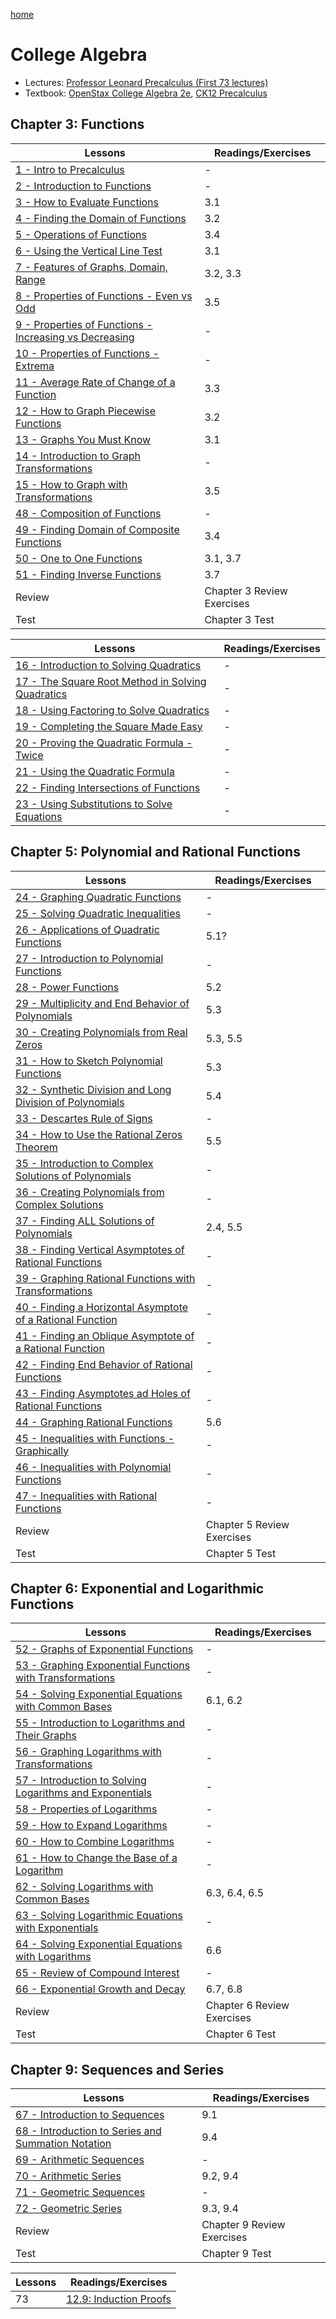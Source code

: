 [home](/README.md)
# College Algebra
- Lectures: [Professor Leonard Precalculus (First 73 lectures)](https://www.youtube.com/watch?v=9OOrhA2iKak&list=PLDesaqWTN6ESsmwELdrzhcGiRhk5DjwLP)
- Textbook: [OpenStax College Algebra 2e](https://openstax.org/details/books/college-algebra-corequisite-support-2e), [CK12 Precalculus](https://flexbooks.ck12.org/cbook/ck-12-precalculus-concepts-2.0/)
## Chapter 3: Functions
Lessons | Readings/Exercises
--- | ---
[1 - Intro to Precalculus](https://www.youtube.com/watch?v=9OOrhA2iKak&list=PLDesaqWTN6ESsmwELdrzhcGiRhk5DjwLP&index=1&t=2s&pp=iAQB) | -
[2 - Introduction to Functions](https://www.youtube.com/watch?v=FkUEsP9efFg&list=PLDesaqWTN6ESsmwELdrzhcGiRhk5DjwLP&index=2&pp=iAQB) | -
[3 - How to Evaluate Functions](https://www.youtube.com/watch?v=p1sGAHulT8w&list=PLDesaqWTN6ESsmwELdrzhcGiRhk5DjwLP&index=3&pp=iAQB) | 3.1
[4 - Finding the Domain of Functions](https://www.youtube.com/watch?v=LvUCDcp6Z3k&list=PLDesaqWTN6ESsmwELdrzhcGiRhk5DjwLP&index=4&pp=iAQB) | 3.2
[5 - Operations of Functions](https://www.youtube.com/watch?v=7N_-G4usp6Q&list=PLDesaqWTN6ESsmwELdrzhcGiRhk5DjwLP&index=5&t=10s&pp=iAQB) | 3.4
[6 - Using the Vertical Line Test](https://www.youtube.com/watch?v=7j6kh8Z2H90&list=PLDesaqWTN6ESsmwELdrzhcGiRhk5DjwLP&index=6&pp=iAQB) | 3.1
[7 - Features of Graphs, Domain, Range](https://www.youtube.com/watch?v=d3b-4Zz65ZE&list=PLDesaqWTN6ESsmwELdrzhcGiRhk5DjwLP&index=7&pp=iAQB) | 3.2, 3.3
[8 - Properties of Functions - Even vs Odd](https://www.youtube.com/watch?v=6897XAx3O9Q&list=PLDesaqWTN6ESsmwELdrzhcGiRhk5DjwLP&index=8&pp=iAQB) | 3.5
[9 - Properties of Functions - Increasing vs Decreasing](https://www.youtube.com/watch?v=cIRDvscVPr0&list=PLDesaqWTN6ESsmwELdrzhcGiRhk5DjwLP&index=9&pp=iAQB) | -
[10 - Properties of Functions - Extrema](https://www.youtube.com/watch?v=2hItEGb3KJo&list=PLDesaqWTN6ESsmwELdrzhcGiRhk5DjwLP&index=10&pp=iAQB) | -
[11 - Average Rate of Change of a Function](https://www.youtube.com/watch?v=H5Y-ONkezDM&list=PLDesaqWTN6ESsmwELdrzhcGiRhk5DjwLP&index=11&pp=iAQB) | 3.3
[12 - How to Graph Piecewise Functions](https://www.youtube.com/watch?v=KHZKgl_9o7M&list=PLDesaqWTN6ESsmwELdrzhcGiRhk5DjwLP&index=12&pp=iAQB) | 3.2
[13 - Graphs You Must Know](https://www.youtube.com/watch?v=NrmmR3-VxA8&list=PLDesaqWTN6ESsmwELdrzhcGiRhk5DjwLP&index=13&pp=iAQB) | 3.1
[14 - Introduction to Graph Transformations](https://www.youtube.com/watch?v=sTCRB6hMsC4&list=PLDesaqWTN6ESsmwELdrzhcGiRhk5DjwLP&index=14&pp=iAQB) | -
[15 - How to Graph with Transformations](https://www.youtube.com/watch?v=HkrMJLSpJFI&list=PLDesaqWTN6ESsmwELdrzhcGiRhk5DjwLP&index=15&pp=iAQB) | 3.5
[48 - Composition of Functions](https://www.youtube.com/watch?v=EsgHKmLSPVc&list=PLDesaqWTN6ESsmwELdrzhcGiRhk5DjwLP&index=48&pp=iAQB) | -
[49 - Finding Domain of Composite Functions](https://www.youtube.com/watch?v=G8r9oL-ke9s&list=PLDesaqWTN6ESsmwELdrzhcGiRhk5DjwLP&index=49&pp=iAQB) | 3.4
[50 - One to One Functions](https://www.youtube.com/watch?v=C0Q_m2UDerc&list=PLDesaqWTN6ESsmwELdrzhcGiRhk5DjwLP&index=50&pp=iAQB) | 3.1, 3.7
[51 - Finding Inverse Functions](https://www.youtube.com/watch?v=fK7IPeeZoFE&list=PLDesaqWTN6ESsmwELdrzhcGiRhk5DjwLP&index=51&pp=iAQB) | 3.7
Review | Chapter 3 Review Exercises
Test | Chapter 3 Test

Lessons | Readings/Exercises
--- | ---
[16 - Introduction to Solving Quadratics](https://www.youtube.com/watch?v=OIEkJaPgjKs&list=PLDesaqWTN6ESsmwELdrzhcGiRhk5DjwLP&index=16&pp=iAQB) | -
[17 - The Square Root Method in Solving Quadratics](https://www.youtube.com/watch?v=mXAd6rkNSK0&list=PLDesaqWTN6ESsmwELdrzhcGiRhk5DjwLP&index=17&pp=iAQB) | -
[18 - Using Factoring to Solve Quadratics](https://www.youtube.com/watch?v=u2CFHYJWS60&list=PLDesaqWTN6ESsmwELdrzhcGiRhk5DjwLP&index=18&pp=iAQB) | -
[19 - Completing the Square Made Easy](https://www.youtube.com/watch?v=pYSYL_vy6YQ&list=PLDesaqWTN6ESsmwELdrzhcGiRhk5DjwLP&index=19&pp=iAQB) | -
[20 - Proving the Quadratic Formula - Twice](https://www.youtube.com/watch?v=2BUg_w1Cu9E&list=PLDesaqWTN6ESsmwELdrzhcGiRhk5DjwLP&index=20&pp=iAQB) | -
[21 - Using the Quadratic Formula](https://www.youtube.com/watch?v=KIWXZVsdpbE&list=PLDesaqWTN6ESsmwELdrzhcGiRhk5DjwLP&index=21&pp=iAQB) | -
[22 - Finding Intersections of Functions](https://www.youtube.com/watch?v=2cXEuUazjCc&list=PLDesaqWTN6ESsmwELdrzhcGiRhk5DjwLP&index=22&pp=iAQB) | - 
[23 - Using Substitutions to Solve Equations](https://www.youtube.com/watch?v=P8uoP-JFj54&list=PLDesaqWTN6ESsmwELdrzhcGiRhk5DjwLP&index=23&pp=iAQB) | -

## Chapter 5: Polynomial and Rational Functions
Lessons | Readings/Exercises
--- | ---
[24 - Graphing Quadratic Functions](https://www.youtube.com/watch?v=VH4tzzBVbgA&list=PLDesaqWTN6ESsmwELdrzhcGiRhk5DjwLP&index=24&pp=iAQB) | -
[25 - Solving Quadratic Inequalities](https://www.youtube.com/watch?v=qd41nGPHbMU&list=PLDesaqWTN6ESsmwELdrzhcGiRhk5DjwLP&index=25&pp=iAQB) | -
[26 - Applications of Quadratic Functions](https://www.youtube.com/watch?v=Ow_u0qLAOJI&list=PLDesaqWTN6ESsmwELdrzhcGiRhk5DjwLP&index=26&pp=iAQB) | 5.1?
[27 - Introduction to Polynomial Functions](https://www.youtube.com/watch?v=6Uh3Z6DJ_pI&list=PLDesaqWTN6ESsmwELdrzhcGiRhk5DjwLP&index=27&pp=iAQB) | -
[28 - Power Functions](https://www.youtube.com/watch?v=FXTlAPOBA_U&list=PLDesaqWTN6ESsmwELdrzhcGiRhk5DjwLP&index=28&pp=iAQB) | 5.2
[29 - Multiplicity and End Behavior of Polynomials](https://www.youtube.com/watch?v=Gxh-mEt1K-o&list=PLDesaqWTN6ESsmwELdrzhcGiRhk5DjwLP&index=29&pp=iAQB) | 5.3
[30 - Creating Polynomials from Real Zeros](https://www.youtube.com/watch?v=v-pnhWbHmQ8&list=PLDesaqWTN6ESsmwELdrzhcGiRhk5DjwLP&index=30&pp=iAQB) | 5.3, 5.5
[31 - How to Sketch Polynomial Functions](https://www.youtube.com/watch?v=6MAtqY6Fqjs&list=PLDesaqWTN6ESsmwELdrzhcGiRhk5DjwLP&index=31&pp=iAQB)  | 5.3
[32 - Synthetic Division and Long Division of Polynomials](https://www.youtube.com/watch?v=AKJgo-WR_K4&list=PLDesaqWTN6ESsmwELdrzhcGiRhk5DjwLP&index=32&pp=iAQB) | 5.4
[33 - Descartes Rule of Signs](https://www.youtube.com/watch?v=-AW6Y1bL4KU&list=PLDesaqWTN6ESsmwELdrzhcGiRhk5DjwLP&index=33&pp=iAQB) | -
[34 - How to Use the Rational Zeros Theorem](https://www.youtube.com/watch?v=g7wEpxwgB3w&list=PLDesaqWTN6ESsmwELdrzhcGiRhk5DjwLP&index=34&pp=iAQB) | 5.5
[35 - Introduction to Complex Solutions of Polynomials](https://www.youtube.com/watch?v=g-69B5jkcO4&list=PLDesaqWTN6ESsmwELdrzhcGiRhk5DjwLP&index=35&pp=iAQB) | -
[36 - Creating Polynomials from Complex Solutions](https://www.youtube.com/watch?v=lIFeZLHVWmc&list=PLDesaqWTN6ESsmwELdrzhcGiRhk5DjwLP&index=36&pp=iAQB) | -
[37 - Finding ALL Solutions of Polynomials](https://www.youtube.com/watch?v=xuhk2kSVwe0&list=PLDesaqWTN6ESsmwELdrzhcGiRhk5DjwLP&index=37&pp=iAQB) | 2.4, 5.5
[38 - Finding Vertical Asymptotes of Rational Functions](https://www.youtube.com/watch?v=y-bSJaEonho&list=PLDesaqWTN6ESsmwELdrzhcGiRhk5DjwLP&index=38&pp=iAQB) | -
[39 - Graphing Rational Functions with Transformations](https://www.youtube.com/watch?v=-k4uXF4hsAs&list=PLDesaqWTN6ESsmwELdrzhcGiRhk5DjwLP&index=39&pp=iAQB) | -
[40 - Finding a Horizontal Asymptote of a Rational Function](https://www.youtube.com/watch?v=D-H9N-_Y77Y&list=PLDesaqWTN6ESsmwELdrzhcGiRhk5DjwLP&index=40&pp=iAQB) | -
[41 - Finding an Oblique Asymptote of a Rational Function](https://www.youtube.com/watch?v=NVhaVk4wNu8&list=PLDesaqWTN6ESsmwELdrzhcGiRhk5DjwLP&index=41&pp=iAQB) | -
[42 - Finding End Behavior of Rational Functions](https://www.youtube.com/watch?v=_cnmQXAo5XM&list=PLDesaqWTN6ESsmwELdrzhcGiRhk5DjwLP&index=42&pp=iAQB) | -
[43 - Finding Asymptotes ad Holes of Rational Functions](https://www.youtube.com/watch?v=tyXWPcvSQvk&list=PLDesaqWTN6ESsmwELdrzhcGiRhk5DjwLP&index=43&pp=iAQB) | -
[44 - Graphing Rational Functions](https://www.youtube.com/watch?v=wHATRiYbPPA&list=PLDesaqWTN6ESsmwELdrzhcGiRhk5DjwLP&index=44&pp=iAQB) | 5.6
[45 - Inequalities with Functions - Graphically](https://www.youtube.com/watch?v=bngBtS7RBZ4&list=PLDesaqWTN6ESsmwELdrzhcGiRhk5DjwLP&index=45&pp=iAQB) | -
[46 - Inequalities with Polynomial Functions](https://www.youtube.com/watch?v=qFJ-Mq0XcTI&list=PLDesaqWTN6ESsmwELdrzhcGiRhk5DjwLP&index=46&pp=iAQB) | -
[47 - Inequalities with Rational Functions](https://www.youtube.com/watch?v=QSh1xcbYKZk&list=PLDesaqWTN6ESsmwELdrzhcGiRhk5DjwLP&index=47&pp=iAQB) | -
Review | Chapter 5 Review Exercises
Test | Chapter 5 Test

## Chapter 6: Exponential and Logarithmic Functions
Lessons | Readings/Exercises
--- | ---
[52 - Graphs of Exponential Functions](https://www.youtube.com/watch?v=2w14jBb0e9Q&list=PLDesaqWTN6ESsmwELdrzhcGiRhk5DjwLP&index=52&pp=iAQB) | -
[53 - Graphing Exponential Functions with Transformations](https://www.youtube.com/watch?v=uycM-AzUDQ4&list=PLDesaqWTN6ESsmwELdrzhcGiRhk5DjwLP&index=53&pp=iAQB) | -
[54 - Solving Exponential Equations with Common Bases](https://www.youtube.com/watch?v=gkUWLFontZU&list=PLDesaqWTN6ESsmwELdrzhcGiRhk5DjwLP&index=54&pp=iAQB) | 6.1, 6.2
[55 - Introduction to Logarithms and Their Graphs](https://www.youtube.com/watch?v=jfnTwz79PWU&list=PLDesaqWTN6ESsmwELdrzhcGiRhk5DjwLP&index=55&pp=iAQB) | -
[56 - Graphing Logarithms with Transformations](https://www.youtube.com/watch?v=swC7KrDO0Uo&list=PLDesaqWTN6ESsmwELdrzhcGiRhk5DjwLP&index=56&pp=iAQB) | -
[57 - Introduction to Solving Logarithms and Exponentials](https://www.youtube.com/watch?v=KezbqAAlOZk&list=PLDesaqWTN6ESsmwELdrzhcGiRhk5DjwLP&index=57&pp=iAQB) | -
[58 - Properties of Logarithms](https://www.youtube.com/watch?v=u0uScdsBPfk&list=PLDesaqWTN6ESsmwELdrzhcGiRhk5DjwLP&index=58&pp=iAQB) | -
[59 - How to Expand Logarithms](https://www.youtube.com/watch?v=qCeN653SdX4&list=PLDesaqWTN6ESsmwELdrzhcGiRhk5DjwLP&index=59&pp=iAQB) | -
[60 - How to Combine Logarithms](https://www.youtube.com/watch?v=YrU8fYchnIU&list=PLDesaqWTN6ESsmwELdrzhcGiRhk5DjwLP&index=60&pp=iAQB) | -
[61 - How to Change the Base of a Logarithm](https://www.youtube.com/watch?v=tgcFt8zGnNE&list=PLDesaqWTN6ESsmwELdrzhcGiRhk5DjwLP&index=61&pp=iAQB) | -
[62 - Solving Logarithms with Common Bases](https://www.youtube.com/watch?v=82fonULPl64&list=PLDesaqWTN6ESsmwELdrzhcGiRhk5DjwLP&index=62&pp=iAQB) | 6.3, 6.4, 6.5
[63 - Solving Logarithmic Equations with Exponentials](https://www.youtube.com/watch?v=jNUyVClUQfc&list=PLDesaqWTN6ESsmwELdrzhcGiRhk5DjwLP&index=63&pp=iAQB) | -
[64 - Solving Exponential Equations with Logarithms](https://www.youtube.com/watch?v=rDcLCA2W-UI&list=PLDesaqWTN6ESsmwELdrzhcGiRhk5DjwLP&index=64&pp=iAQB) | 6.6
[65 - Review of Compound Interest](https://www.youtube.com/watch?v=N1k25doMFww&list=PLDesaqWTN6ESsmwELdrzhcGiRhk5DjwLP&index=65&pp=iAQB) | -
[66 - Exponential Growth and Decay](https://www.youtube.com/watch?v=rO-C48LY2KY&list=PLDesaqWTN6ESsmwELdrzhcGiRhk5DjwLP&index=66&pp=iAQB) | 6.7, 6.8
Review | Chapter 6 Review Exercises
Test | Chapter 6 Test

## Chapter 9: Sequences and Series
Lessons | Readings/Exercises
--- | ---
[67 - Introduction to Sequences](https://www.youtube.com/watch?v=c5D7BJ-R41I&list=PLDesaqWTN6ESsmwELdrzhcGiRhk5DjwLP&index=67&pp=iAQB) | 9.1
[68 - Introduction to Series and Summation Notation](https://www.youtube.com/watch?v=Ipz9xXeoaRc&list=PLDesaqWTN6ESsmwELdrzhcGiRhk5DjwLP&index=68&pp=iAQB) | 9.4
[69 - Arithmetic Sequences](https://www.youtube.com/watch?v=bxGmjouB6t4&list=PLDesaqWTN6ESsmwELdrzhcGiRhk5DjwLP&index=69&pp=iAQB) | -
[70 - Arithmetic Series](https://www.youtube.com/watch?v=XdXQjHsl4q0&list=PLDesaqWTN6ESsmwELdrzhcGiRhk5DjwLP&index=70&pp=iAQB) | 9.2, 9.4
[71 - Geometric Sequences](https://www.youtube.com/watch?v=qyHCnYewdrQ&list=PLDesaqWTN6ESsmwELdrzhcGiRhk5DjwLP&index=71&pp=iAQB) | -
[72 - Geometric Series](https://www.youtube.com/watch?v=_yDqkrbd5mk&list=PLDesaqWTN6ESsmwELdrzhcGiRhk5DjwLP&index=72&pp=iAQB) | 9.3, 9.4
Review | Chapter 9 Review Exercises
Test | Chapter 9 Test

Lessons | Readings/Exercises
--- | ---
73 | [12.9: Induction Proofs](https://flexbooks.ck12.org/cbook/ck-12-precalculus-concepts-2.0/section/12.9/primary/lesson/induction-proofs-pcalc/)